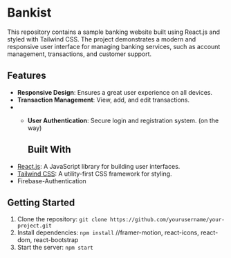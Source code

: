 # Bankist
This repository contains a sample banking website built using React.js and styled with Tailwind CSS. The project demonstrates a modern and responsive user interface for managing banking services, such as account management, transactions, and customer support.

## Features
- **Responsive Design**: Ensures a great user experience on all devices.
- **Transaction Management**: View, add, and edit transactions.
- - **User Authentication**: Secure login and registration system. (on the way)
 
    ## Built With
- [React.js](https://reactjs.org/): A JavaScript library for building user interfaces.
- [Tailwind CSS](https://tailwindcss.com/): A utility-first CSS framework for styling.
- Firebase-Authentication 




## Getting Started
1. Clone the repository: `git clone https://github.com/yourusername/your-project.git`
2. Install dependencies: `npm install`   //framer-motion, react-icons, react-dom, react-bootstrap
3. Start the server: `npm start`





